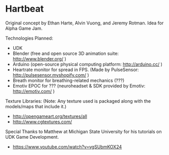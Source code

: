 Hartbeat
========

Original concept by Ethan Harte, Alvin Vuong, and Jeremy Rotman.
Idea for Alpha Game Jam.

Technologies Planned:
- UDK
- Blender (free and open source 3D animation suite: http://www.blender.org/ )
- Arduino (open-source physical computing platform: http://arduino.cc/ )
- Heartrate monitor for spread in FPS. (Made by PulseSensor: http://pulsesensor.myshopify.com/ )
- Breath monitor for breathing-related mechanics (???)
- Emotiv EPOC for ??? (neuroheadset & SDK provided by Emotiv: http://emotiv.com/ )

Texture Libraries:
    (Note: Any texture used is packaged along with the models/maps that include it.)
- http://opengameart.org/textures/all
- http://www.cgtextures.com/
    
Special Thanks to Matthew at Michigan State University for his tutorials on UDK Game Development.
- https://www.youtube.com/watch?v=vgSUbmKOX24